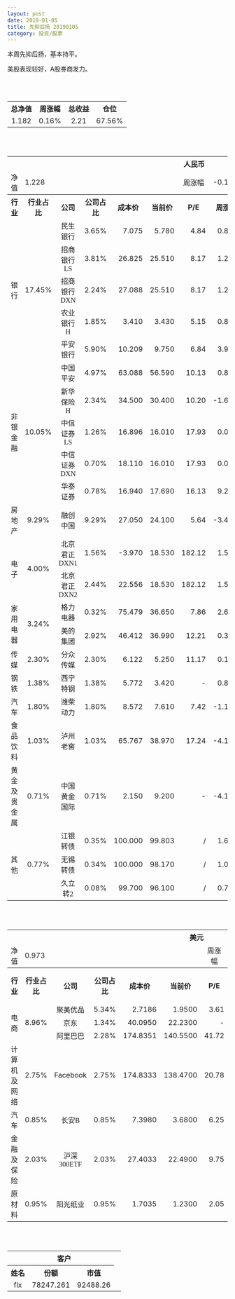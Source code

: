 ```yaml
---
layout: post
date: 2019-01-05
title: 先抑后扬 20190105
category: 投资/股票
---
```


本周先抑后扬，基本持平。

美股表现较好，A股券商发力。

<br/>
<br/>

<table cellspacing="0" border="0">
	<tr>
		<th height="21" align="center"><font face="Noto Sans CJK SC Regular">总净值</font></th>
		<th align="center"><font face="Noto Sans CJK SC Regular">周涨幅</font></th>
		<th align="center"><font face="Noto Sans CJK SC Regular">总收益</font></th>
		<th align="center"><font face="Noto Sans CJK SC Regular">仓位</font></th>
	</tr>
	<tr>
		<td height="17" align="center" sdval="1.182" sdnum="1033;0;0.000">1.182</td>
		<td align="center" sdval="0.0016" sdnum="1033;0;0.00%">0.16%</td>
		<td align="center" sdval="2.21" sdnum="1033;0;0.00">2.21</td>
		<td align="center" sdval="0.6756" sdnum="1033;0;0.00%">67.56%</td>
	</tr>
</table>
<br />
<br />
<table>
	<tr>
		<th colspan="12"  height="21" align="center" valign="middle"><font face="Noto Sans CJK SC Regular">人民币</font></th>
		</tr>
	<tr>
		<td height="17" align="center"><font face="Noto Sans CJK SC Regular">净值</font></td>
		<td colspan="5"  align="left" valign="middle" sdval="1.228" sdnum="1033;">1.228</td>
		<td align="center"><font face="Noto Sans CJK SC Regular">周涨幅</font></td>
		<td colspan="5"  align="left" valign="middle" sdval="-0.0017" sdnum="1033;0;0.00%">-0.17%</td>
		</tr>
	<tr>
		<th height="21" align="center" valign="middle"><font face="Noto Sans CJK SC Regular">行业</font></th>
		<th align="center" valign="middle"><font face="Noto Sans CJK SC Regular">行业占比</font></th>
		<th align="center"><font face="Noto Sans CJK SC Regular">公司</font></th>
		<th align="center"><font face="Noto Sans CJK SC Regular">公司占比</font></th>
		<th align="center"><font face="Noto Sans CJK SC Regular">成本价</font></th>
		<th align="center"><font face="Noto Sans CJK SC Regular">当前价</font></th>
		<th align="center">P/E</th>
		<th align="center"><font face="Noto Sans CJK SC Regular">周涨幅</font></th>
		<th align="center"><font face="Noto Sans CJK SC Regular">总涨幅</font></th>
		<th align="left"><font face="Noto Sans CJK SC Regular">下一阶梯</font></th>
		<th align="left"><font face="Noto Sans CJK SC Regular">浮动止损价</font></th>
		<th align="center"><font face="Noto Sans CJK SC Regular">止损价</font></th>
	</tr>
	<tr>
		<td rowspan="5"  height="99" align="center" valign="middle"><font face="Noto Sans CJK SC Regular">银行</font></td>
		<td rowspan="5"  align="center" valign="middle" sdval="0.1745" sdnum="1033;0;0.00%">17.45%</td>
		<td align="center"><font face="Noto Sans CJK SC Regular">民生银行</font></td>
		<td align="right" sdval="0.0365" sdnum="1033;0;0.00%">3.65%</td>
		<td align="right" sdval="7.075" sdnum="1033;0;0.000">7.075</td>
		<td align="right" sdval="5.78" sdnum="1033;0;0.000">5.780</td>
		<td align="right" sdval="4.84" sdnum="1033;0;0.00">4.84</td>
		<td align="right" sdval="0.0087" sdnum="1033;0;0.00%">0.87%</td>
		<td align="right" bgcolor="#CCFFCC" sdval="-0.184438869257951" sdnum="1033;0;0.00%"><font color="#006600">-18.44%</font></td>
		<td align="right" sdval="8.84375" sdnum="1033;0;0.000">8.844</td>
		<td align="right" sdval="0" sdnum="1033;0;0.000">0.000</td>
		<td align="right" sdval="0" sdnum="1033;0;0.000">0.000</td>
	</tr>
	<tr>
		<td align="center"><font face="Noto Sans CJK SC Regular">招商银行LS</font></td>
		<td align="right" sdval="0.0381" sdnum="1033;0;0.00%">3.81%</td>
		<td align="right" sdval="26.825" sdnum="1033;0;0.000">26.825</td>
		<td align="right" sdval="25.51" sdnum="1033;0;0.000">25.510</td>
		<td align="right" sdval="8.17" sdnum="1033;0;0.00">8.17</td>
		<td align="right" sdval="0.0123" sdnum="1033;0;0.00%">1.23%</td>
		<td align="right" bgcolor="#CCFFCC" sdval="-0.0504214352283318" sdnum="1033;0;0.00%"><font color="#006600">-5.04%</font></td>
		<td align="right" sdval="33.53125" sdnum="1033;0;0.000">33.531</td>
		<td align="right" sdval="0" sdnum="1033;0;0.000">0.000</td>
		<td align="right" sdval="0" sdnum="1033;0;0.000">0.000</td>
	</tr>
	<tr>
		<td align="center"><font face="Noto Sans CJK SC Regular">招商银行DXN</font></td>
		<td align="right" sdval="0.0224" sdnum="1033;0;0.00%">2.24%</td>
		<td align="right" sdval="27.088" sdnum="1033;0;0.000">27.088</td>
		<td align="right" sdval="25.51" sdnum="1033;0;0.000">25.510</td>
		<td align="right" sdval="8.17" sdnum="1033;0;0.00">8.17</td>
		<td align="right" sdval="0.0123" sdnum="1033;0;0.00%">1.23%</td>
		<td align="right" bgcolor="#CCFFCC" sdval="-0.0596545776727703" sdnum="1033;0;0.00%"><font color="#006600">-5.97%</font></td>
		<td align="right" sdval="33.86" sdnum="1033;0;0.000">33.860</td>
		<td align="right" sdval="0" sdnum="1033;0;0.000">0.000</td>
		<td align="right" sdval="0" sdnum="1033;0;0.000">0.000</td>
	</tr>
	<tr>
		<td align="center"><font face="Noto Sans CJK SC Regular">农业银行H</font></td>
		<td align="right" sdval="0.0185" sdnum="1033;0;0.00%">1.85%</td>
		<td align="right" sdval="3.41" sdnum="1033;0;0.000">3.410</td>
		<td align="right" sdval="3.43" sdnum="1033;0;0.000">3.430</td>
		<td align="right" sdval="5.15" sdnum="1033;0;0.00">5.15</td>
		<td align="right" sdval="0.0088" sdnum="1033;0;0.00%">0.88%</td>
		<td align="right" bgcolor="#FFCCCC" sdval="0.00446510263929611" sdnum="1033;0;0.00%"><font color="#CC0000">0.45%</font></td>
		<td align="right" sdval="4.2625" sdnum="1033;0;0.000">4.263</td>
		<td align="right" sdval="0" sdnum="1033;0;0.000">0.000</td>
		<td align="right" sdval="0" sdnum="1033;0;0.000">0.000</td>
	</tr>
	<tr>
		<td align="center"><font face="Noto Sans CJK SC Regular">平安银行</font></td>
		<td align="right" sdval="0.059" sdnum="1033;0;0.00%">5.90%</td>
		<td align="right" sdval="10.209" sdnum="1033;0;0.000">10.209</td>
		<td align="right" sdval="9.75" sdnum="1033;0;0.000">9.750</td>
		<td align="right" sdval="6.84" sdnum="1033;0;0.00">6.84</td>
		<td align="right" sdval="0.0394" sdnum="1033;0;0.00%">3.94%</td>
		<td align="right" bgcolor="#CCFFCC" sdval="-0.0463603291213636" sdnum="1033;0;0.00%"><font color="#006600">-4.64%</font></td>
		<td align="right" sdval="12.76125" sdnum="1033;0;0.000">12.761</td>
		<td align="right" sdval="0" sdnum="1033;0;0.000">0.000</td>
		<td align="right" sdval="0" sdnum="1033;0;0.000">0.000</td>
	</tr>
	<tr>
		<td rowspan="5"  height="87" align="center" valign="middle"><font face="Noto Sans CJK SC Regular">非银金融</font></td>
		<td rowspan="5"  align="center" valign="middle" sdval="0.1005" sdnum="1033;0;0.00%">10.05%</td>
		<td align="center"><font face="Noto Sans CJK SC Regular">中国平安</font></td>
		<td align="right" sdval="0.0497" sdnum="1033;0;0.00%">4.97%</td>
		<td align="right" sdval="63.088" sdnum="1033;0;0.000">63.088</td>
		<td align="right" sdval="56.59" sdnum="1033;0;0.000">56.590</td>
		<td align="right" sdval="10.13" sdnum="1033;0;0.00">10.13</td>
		<td align="right" sdval="0.0087" sdnum="1033;0;0.00%">0.87%</td>
		<td align="right" bgcolor="#CCFFCC" sdval="-0.104398985544002" sdnum="1033;0;0.00%"><font color="#006600">-10.44%</font></td>
		<td align="right" sdval="78.86" sdnum="1033;0;0.000">78.860</td>
		<td align="right" sdval="0" sdnum="1033;0;0.000">0.000</td>
		<td align="right" sdval="0" sdnum="1033;0;0.000">0.000</td>
	</tr>
	<tr>
		<td align="center"><font face="Noto Sans CJK SC Regular">新华保险H</font></td>
		<td align="right" sdval="0.0234" sdnum="1033;0;0.00%">2.34%</td>
		<td align="right" sdval="34.5" sdnum="1033;0;0.000">34.500</td>
		<td align="right" sdval="30.4" sdnum="1033;0;0.000">30.400</td>
		<td align="right" sdval="10.2" sdnum="1033;0;0.00">10.20</td>
		<td align="right" sdval="-0.0162" sdnum="1033;0;0.00%">-1.62%</td>
		<td align="right" bgcolor="#CCFFCC" sdval="-0.120240579710145" sdnum="1033;0;0.00%"><font color="#006600">-12.02%</font></td>
		<td align="right" sdval="43.125" sdnum="1033;0;0.000">43.125</td>
		<td align="right" sdval="0" sdnum="1033;0;0.000">0.000</td>
		<td align="right" sdval="0" sdnum="1033;0;0.000">0.000</td>
	</tr>
	<tr>
		<td align="center"><font face="Noto Sans CJK SC Regular">中信证券LS</font></td>
		<td align="right" sdval="0.0126" sdnum="1033;0;0.00%">1.26%</td>
		<td align="right" sdval="16.896" sdnum="1033;0;0.000">16.896</td>
		<td align="right" sdval="16.01" sdnum="1033;0;0.000">16.010</td>
		<td align="right" sdval="17.93" sdnum="1033;0;0.00">17.93</td>
		<td align="right" sdval="0" sdnum="1033;0;0.00%">0.00%</td>
		<td align="right" bgcolor="#CCFFCC" sdval="-0.053838446969697" sdnum="1033;0;0.00%"><font color="#006600">-5.38%</font></td>
		<td align="right" sdval="21.12" sdnum="1033;0;0.000">21.120</td>
		<td align="right" sdval="0" sdnum="1033;0;0.000">0.000</td>
		<td align="right" sdval="0" sdnum="1033;0;0.000">0.000</td>
	</tr>
	<tr>
		<td align="center"><font face="Noto Sans CJK SC Regular">中信证券DXN</font></td>
		<td align="right" sdval="0.007" sdnum="1033;0;0.00%">0.70%</td>
		<td align="right" sdval="18.11" sdnum="1033;0;0.000">18.110</td>
		<td align="right" sdval="16.01" sdnum="1033;0;0.000">16.010</td>
		<td align="right" sdval="17.93" sdnum="1033;0;0.00">17.93</td>
		<td align="right" sdval="0" sdnum="1033;0;0.00%">0.00%</td>
		<td align="right" bgcolor="#CCFFCC" sdval="-0.117358034235229" sdnum="1033;0;0.00%"><font color="#006600">-11.74%</font></td>
		<td align="right" sdval="22.6375" sdnum="1033;0;0.000">22.638</td>
		<td align="right" sdval="0" sdnum="1033;0;0.000">0.000</td>
		<td align="right" sdval="0" sdnum="1033;0;0.000">0.000</td>
	</tr>
	<tr>
		<td align="center"><font face="Noto Sans CJK SC Regular">华泰证券</font></td>
		<td align="right" sdval="0.0078" sdnum="1033;0;0.00%">0.78%</td>
		<td align="right" sdval="16.94" sdnum="1033;0;0.000">16.940</td>
		<td align="right" sdval="17.69" sdnum="1033;0;0.000">17.690</td>
		<td align="right" sdval="16.13" sdnum="1033;0;0.00">16.13</td>
		<td align="right" sdval="0.092" sdnum="1033;0;0.00%">9.20%</td>
		<td align="right" bgcolor="#FFCCCC" sdval="0.0428739079102716" sdnum="1033;0;0.00%"><font color="#CC0000">4.29%</font></td>
		<td align="right" sdval="21.175" sdnum="1033;0;0.000">21.175</td>
		<td align="right" sdval="0" sdnum="1033;0;0.000">0.000</td>
		<td align="right" sdval="0" sdnum="1033;0;0.000">0.000</td>
	</tr>
	<tr>
		<td height="17" align="center" valign="middle"><font face="Noto Sans CJK SC Regular">房地产</font></td>
		<td align="center" valign="middle" sdval="0.0929" sdnum="1033;0;0.00%">9.29%</td>
		<td align="center"><font face="Noto Sans CJK SC Regular">融创中国</font></td>
		<td align="right" sdval="0.0929" sdnum="1033;0;0.00%">9.29%</td>
		<td align="right" sdval="27.05" sdnum="1033;0;0.000">27.050</td>
		<td align="right" sdval="24.1" sdnum="1033;0;0.000">24.100</td>
		<td align="right" sdval="5.64" sdnum="1033;0;0.00">5.64</td>
		<td align="right" sdval="-0.0341" sdnum="1033;0;0.00%">-3.41%</td>
		<td align="right" bgcolor="#CCFFCC" sdval="-0.1104573012939" sdnum="1033;0;0.00%"><font color="#006600">-11.05%</font></td>
		<td align="right" sdval="33.8125" sdnum="1033;0;0.000">33.813</td>
		<td align="right" sdval="0" sdnum="1033;0;0.000">0.000</td>
		<td align="right" sdval="0" sdnum="1033;0;0.000">0.000</td>
	</tr>
	<tr>
		<td rowspan="2"  height="43" align="center" valign="middle"><font face="Noto Sans CJK SC Regular">电子</font></td>
		<td rowspan="2"  align="center" valign="middle" sdval="0.04" sdnum="1033;0;0.00%">4.00%</td>
		<td align="center"><font face="Noto Sans CJK SC Regular">北京君正DXN1</font></td>
		<td align="right" sdval="0.0156" sdnum="1033;0;0.00%">1.56%</td>
		<td align="right" sdval="-3.97" sdnum="1033;0;0.000">-3.970</td>
		<td align="right" sdval="18.53" sdnum="1033;0;0.000">18.530</td>
		<td align="right" sdval="182.12" sdnum="1033;0;0.00">182.12</td>
		<td align="right" sdval="0.0153" sdnum="1033;0;0.00%">1.53%</td>
		<td align="right" bgcolor="#FFCCCC" sdval="22.5" sdnum="1033;0;0.00%"><font color="#CC0000">2250.00%</font></td>
		<td align="right" bgcolor="#CCFFCC" sdval="22.7373675443232" sdnum="1033;0;0.000"><font color="#006600">22.737</font></td>
		<td align="right" bgcolor="#FFCCCC" sdval="16.7347025126219" sdnum="1033;0;0.000"><font color="#CC0000">16.735</font></td>
		<td align="right" sdval="0" sdnum="1033;0;0.000">0.000</td>
	</tr>
	<tr>
		<td align="center"><font face="Noto Sans CJK SC Regular">北京君正DXN2</font></td>
		<td align="right" sdval="0.0244" sdnum="1033;0;0.00%">2.44%</td>
		<td align="right" sdval="22.556" sdnum="1033;0;0.000">22.556</td>
		<td align="right" sdval="18.53" sdnum="1033;0;0.000">18.530</td>
		<td align="right" sdval="182.12" sdnum="1033;0;0.00">182.12</td>
		<td align="right" sdval="0.0153" sdnum="1033;0;0.00%">1.53%</td>
		<td align="right" bgcolor="#CCFFCC" sdval="-0.179889093810959" sdnum="1033;0;0.00%"><font color="#006600">-17.99%</font></td>
		<td align="right" sdval="28.195" sdnum="1033;0;0.000">28.195</td>
		<td align="right" sdval="0" sdnum="1033;0;0.000">0.000</td>
		<td align="right" sdval="0" sdnum="1033;0;0.000">0.000</td>
	</tr>
	<tr>
		<td rowspan="2"  height="34" align="center" valign="middle"><font face="Noto Sans CJK SC Regular">家用电器</font></td>
		<td rowspan="2"  align="center" valign="middle" sdval="0.0324" sdnum="1033;0;0.00%">3.24%</td>
		<td align="center"><font face="Noto Sans CJK SC Regular">格力电器</font></td>
		<td align="right" sdval="0.0032" sdnum="1033;0;0.00%">0.32%</td>
		<td align="right" sdval="75.479" sdnum="1033;0;0.000">75.479</td>
		<td align="right" sdval="36.65" sdnum="1033;0;0.000">36.650</td>
		<td align="right" sdval="7.86" sdnum="1033;0;0.00">7.86</td>
		<td align="right" sdval="0.0269" sdnum="1033;0;0.00%">2.69%</td>
		<td align="right" bgcolor="#CCFFCC" sdval="-0.515834478464209" sdnum="1033;0;0.00%"><font color="#006600">-51.58%</font></td>
		<td align="right" sdval="94.34875" sdnum="1033;0;0.000">94.349</td>
		<td align="right" sdval="0" sdnum="1033;0;0.000">0.000</td>
		<td align="right" sdval="0" sdnum="1033;0;0.000">0.000</td>
	</tr>
	<tr>
		<td align="center"><font face="Noto Sans CJK SC Regular">美的集团</font></td>
		<td align="right" sdval="0.0292" sdnum="1033;0;0.00%">2.92%</td>
		<td align="right" sdval="46.412" sdnum="1033;0;0.000">46.412</td>
		<td align="right" sdval="36.99" sdnum="1033;0;0.000">36.990</td>
		<td align="right" sdval="12.21" sdnum="1033;0;0.00">12.21</td>
		<td align="right" sdval="0.0035" sdnum="1033;0;0.00%">0.35%</td>
		<td align="right" bgcolor="#CCFFCC" sdval="-0.204407842799276" sdnum="1033;0;0.00%"><font color="#006600">-20.44%</font></td>
		<td align="right" sdval="58.015" sdnum="1033;0;0.000">58.015</td>
		<td align="right" sdval="0" sdnum="1033;0;0.000">0.000</td>
		<td align="right" sdval="0" sdnum="1033;0;0.000">0.000</td>
	</tr>
	<tr>
		<td height="17" align="center" valign="middle"><font face="Noto Sans CJK SC Regular">传媒</font></td>
		<td align="center" valign="middle" sdval="0.023" sdnum="1033;0;0.00%">2.30%</td>
		<td align="center"><font face="Noto Sans CJK SC Regular">分众传媒</font></td>
		<td align="right" sdval="0.023" sdnum="1033;0;0.00%">2.30%</td>
		<td align="right" sdval="6.122" sdnum="1033;0;0.000">6.122</td>
		<td align="right" sdval="5.25" sdnum="1033;0;0.000">5.250</td>
		<td align="right" sdval="11.17" sdnum="1033;0;0.00">11.17</td>
		<td align="right" sdval="0.0019" sdnum="1033;0;0.00%">0.19%</td>
		<td align="right" bgcolor="#CCFFCC" sdval="-0.143837112054884" sdnum="1033;0;0.00%"><font color="#006600">-14.38%</font></td>
		<td align="right" sdval="7.6525" sdnum="1033;0;0.000">7.653</td>
		<td align="right" sdval="0" sdnum="1033;0;0.000">0.000</td>
		<td align="right" sdval="0" sdnum="1033;0;0.000">0.000</td>
	</tr>
	<tr>
		<td height="17" align="center"><font face="Noto Sans CJK SC Regular">钢铁</font></td>
		<td align="center" valign="middle" sdval="0.0138" sdnum="1033;0;0.00%">1.38%</td>
		<td align="center"><font face="Noto Sans CJK SC Regular">西宁特钢</font></td>
		<td align="right" sdval="0.0138" sdnum="1033;0;0.00%">1.38%</td>
		<td align="right" sdval="5.772" sdnum="1033;0;0.000">5.772</td>
		<td align="right" sdval="3.42" sdnum="1033;0;0.000">3.420</td>
		<td align="right" sdnum="1033;0;0.00">-</td>
		<td align="right" sdval="0.0088" sdnum="1033;0;0.00%">0.88%</td>
		<td align="right" bgcolor="#CCFFCC" sdval="-0.408884407484408" sdnum="1033;0;0.00%"><font color="#006600">-40.89%</font></td>
		<td align="right" sdval="7.215" sdnum="1033;0;0.000">7.215</td>
		<td align="right" sdval="0" sdnum="1033;0;0.000">0.000</td>
		<td align="right" sdval="0" sdnum="1033;0;0.000">0.000</td>
	</tr>
	<tr>
		<td height="17" align="center" valign="middle"><font face="Noto Sans CJK SC Regular">汽车</font></td>
		<td align="center" valign="middle" sdval="0.018" sdnum="1033;0;0.00%">1.80%</td>
		<td align="center"><font face="Noto Sans CJK SC Regular">潍柴动力</font></td>
		<td align="right" sdval="0.018" sdnum="1033;0;0.00%">1.80%</td>
		<td align="right" sdval="8.572" sdnum="1033;0;0.000">8.572</td>
		<td align="right" sdval="7.61" sdnum="1033;0;0.000">7.610</td>
		<td align="right" sdval="7.42" sdnum="1033;0;0.00">7.42</td>
		<td align="right" sdval="-0.0117" sdnum="1033;0;0.00%">-1.17%</td>
		<td align="right" bgcolor="#CCFFCC" sdval="-0.113625851609893" sdnum="1033;0;0.00%"><font color="#006600">-11.36%</font></td>
		<td align="right" sdval="10.715" sdnum="1033;0;0.000">10.715</td>
		<td align="right" sdval="0" sdnum="1033;0;0.000">0.000</td>
		<td align="right" sdval="0" sdnum="1033;0;0.000">0.000</td>
	</tr>
	<tr>
		<td height="17" align="center"><font face="Noto Sans CJK SC Regular">食品饮料</font></td>
		<td align="center" valign="middle" sdval="0.0103" sdnum="1033;0;0.00%">1.03%</td>
		<td align="center"><font face="Noto Sans CJK SC Regular">泸州老窖</font></td>
		<td align="right" sdval="0.0103" sdnum="1033;0;0.00%">1.03%</td>
		<td align="right" sdval="65.767" sdnum="1033;0;0.000">65.767</td>
		<td align="right" sdval="38.97" sdnum="1033;0;0.000">38.970</td>
		<td align="right" sdval="17.24" sdnum="1033;0;0.00">17.24</td>
		<td align="right" sdval="-0.0416" sdnum="1033;0;0.00%">-4.16%</td>
		<td align="right" bgcolor="#CCFFCC" sdval="-0.408853586145027" sdnum="1033;0;0.00%"><font color="#006600">-40.89%</font></td>
		<td align="right" sdval="82.20875" sdnum="1033;0;0.000">82.209</td>
		<td align="right" sdval="0" sdnum="1033;0;0.000">0.000</td>
		<td align="right" sdval="0" sdnum="1033;0;0.000">0.000</td>
	</tr>
	<tr>
		<td height="17" align="center"><font face="Noto Sans CJK SC Regular">黄金及贵金属</font></td>
		<td align="center" valign="middle" sdval="0.0071" sdnum="1033;0;0.00%">0.71%</td>
		<td align="center"><font face="Noto Sans CJK SC Regular">中国黄金国际</font></td>
		<td align="right" sdval="0.0071" sdnum="1033;0;0.00%">0.71%</td>
		<td align="right" sdval="2.15" sdnum="1033;0;0.000">2.150</td>
		<td align="right" sdval="9.2" sdnum="1033;0;0.000">9.200</td>
		<td align="right" sdnum="1033;0;0.00">-</td>
		<td align="right" sdval="-0.0417" sdnum="1033;0;0.00%">-4.17%</td>
		<td align="right" bgcolor="#FFCCCC" sdval="3.27766976744186" sdnum="1033;0;0.00%"><font color="#CC0000">327.77%</font></td>
		<td align="right" bgcolor="#CCFFCC" sdval="10.2519989013672" sdnum="1033;0;0.000"><font color="#006600">10.252</font></td>
		<td align="right" bgcolor="#FFCCCC" sdval="7.54547119140625" sdnum="1033;0;0.000"><font color="#CC0000">7.545</font></td>
		<td align="right" sdval="0" sdnum="1033;0;0.000">0.000</td>
	</tr>
	<tr>
		<td rowspan="3"  height="56" align="center" valign="middle"><font face="Noto Sans CJK SC Regular">其他</font></td>
		<td rowspan="3"  align="center" valign="middle" sdval="0.0077" sdnum="1033;0;0.00%">0.77%</td>
		<td align="center"><font face="Noto Sans CJK SC Regular"> 江银转债</font></td>
		<td align="right" sdval="0.0035" sdnum="1033;0;0.00%">0.35%</td>
		<td align="right" sdval="100" sdnum="1033;0;0.000">100.000</td>
		<td align="right" sdval="99.803" sdnum="1033;0;0.000">99.803</td>
		<td align="right" sdnum="1033;0;0.00">/</td>
		<td align="right" sdval="0.0168" sdnum="1033;0;0.00%">1.68%</td>
		<td align="right" bgcolor="#CCFFCC" sdval="-0.0033700000000001" sdnum="1033;0;0.00%"><font color="#006600">-0.34%</font></td>
		<td align="right" sdval="125" sdnum="1033;0;0.000">125.000</td>
		<td align="right" sdval="0" sdnum="1033;0;0.000">0.000</td>
		<td align="right" sdval="0" sdnum="1033;0;0.000">0.000</td>
	</tr>
	<tr>
		<td align="center"><font face="Noto Sans CJK SC Regular">无锡转债</font></td>
		<td align="right" sdval="0.0034" sdnum="1033;0;0.00%">0.34%</td>
		<td align="right" sdval="100" sdnum="1033;0;0.000">100.000</td>
		<td align="right" sdval="98.17" sdnum="1033;0;0.000">98.170</td>
		<td align="right" sdnum="1033;0;0.00">/</td>
		<td align="right" sdval="0.0107" sdnum="1033;0;0.00%">1.07%</td>
		<td align="right" bgcolor="#CCFFCC" sdval="-0.0197000000000001" sdnum="1033;0;0.00%"><font color="#006600">-1.97%</font></td>
		<td align="right" sdval="125" sdnum="1033;0;0.000">125.000</td>
		<td align="right" sdval="0" sdnum="1033;0;0.000">0.000</td>
		<td align="right" sdval="0" sdnum="1033;0;0.000">0.000</td>
	</tr>
	<tr>
		<td align="center"><font face="Noto Sans CJK SC Regular">久立转2</font></td>
		<td align="right" sdval="0.0008" sdnum="1033;0;0.00%">0.08%</td>
		<td align="right" sdval="99.7" sdnum="1033;0;0.000">99.700</td>
		<td align="right" sdval="96.1" sdnum="1033;0;0.000">96.100</td>
		<td align="right" sdnum="1033;0;0.00">/</td>
		<td align="right" sdval="0.0074" sdnum="1033;0;0.00%">0.74%</td>
		<td align="right" bgcolor="#CCFFCC" sdval="-0.037508324974925" sdnum="1033;0;0.00%"><font color="#006600">-3.75%</font></td>
		<td align="right" sdval="124.625" sdnum="1033;0;0.000">124.625</td>
		<td align="right" sdval="0" sdnum="1033;0;0.000">0.000</td>
		<td align="right" sdval="0" sdnum="1033;0;0.000">0.000</td>
	</tr>
</table>
<br />
<br />
<table>
	<tr>
		<th colspan="12"  height="21" align="center" valign="middle"><font face="Noto Sans CJK SC Regular">美元</font></th>
		</tr>
	<tr>
		<td height="17" align="center"><font face="Noto Sans CJK SC Regular">净值</font></td>
		<td colspan="5"  align="left" valign="middle" sdval="0.973" sdnum="1033;">0.973</td>
		<td align="center"><font face="Noto Sans CJK SC Regular">周涨幅</font></td>
		<td colspan="5"  align="left" valign="middle" sdval="0.0251" sdnum="1033;0;0.00%">2.51%</td>
		</tr>
	<tr>
		<th height="22" align="center" valign="middle"><font face="Noto Sans CJK SC Regular">行业</font></th>
		<th align="center" valign="middle"><font face="Noto Sans CJK SC Regular">行业占比</font></th>
		<th align="center"><font face="Noto Sans CJK SC Regular">公司</font></th>
		<th align="center"><font face="Noto Sans CJK SC Regular">公司占比</font></th>
		<th align="center"><font face="Noto Sans CJK SC Regular">成本价</font></th>
		<th align="center"><font face="Noto Sans CJK SC Regular">当前价</font></th>
		<th align="center">P/E</th>
		<th align="center"><font face="Noto Sans CJK SC Regular">周涨幅</font></th>
		<th align="center"><font face="Noto Sans CJK SC Regular">总涨幅</font></th>
		<th align="left"><font face="Noto Sans CJK SC Regular">下一阶梯</font></th>
		<th align="left"><font face="Noto Sans CJK SC Regular">浮动止损价</font></th>
		<th align="center"><font face="Noto Sans CJK SC Regular">止损价</font></th>
	</tr>
	<tr>
		<td rowspan="3"  height="51" align="center" valign="middle"><font face="Noto Sans CJK SC Regular">电商</font></td>
		<td rowspan="3"  align="center" valign="middle" sdval="0.0896" sdnum="1033;0;0.00%">8.96%</td>
		<td align="center" sdnum="1033;0;0.00%"><font face="Noto Sans CJK SC Regular">聚美优品</font></td>
		<td align="right" sdval="0.0534" sdnum="1033;0;0.00%">5.34%</td>
		<td align="right" sdval="2.7186" sdnum="1033;0;0.0000">2.7186</td>
		<td align="right" sdval="1.95" sdnum="1033;0;0.0000">1.9500</td>
		<td align="right" sdval="3.61" sdnum="1033;0;0.00">3.61</td>
		<td align="right" sdval="0.0263" sdnum="1033;0;0.00%">2.63%</td>
		<td align="right" bgcolor="#CCFFCC" sdval="-0.284119046568086" sdnum="1033;0;0.00%"><font color="#006600">-28.41%</font></td>
		<td align="right" sdval="3.39825" sdnum="1033;0;0.000">3.398</td>
		<td align="right" sdval="0" sdnum="1033;0;0.000">0.000</td>
		<td align="right" sdval="0" sdnum="1033;0;0.000">0.000</td>
	</tr>
	<tr>
		<td align="center" sdnum="1033;0;0.00%"><font face="Noto Sans CJK SC Regular">京东</font></td>
		<td align="right" sdval="0.0134" sdnum="1033;0;0.00%">1.34%</td>
		<td align="right" sdval="40.095" sdnum="1033;0;0.0000">40.0950</td>
		<td align="right" sdval="22.23" sdnum="1033;0;0.0000">22.2300</td>
		<td align="right" sdnum="1033;0;0.00">-</td>
		<td align="right" sdval="0.0258" sdnum="1033;0;0.00%">2.58%</td>
		<td align="right" bgcolor="#CCFFCC" sdval="-0.446966778900112" sdnum="1033;0;0.00%"><font color="#006600">-44.70%</font></td>
		<td align="right" sdval="50.11875" sdnum="1033;0;0.000">50.119</td>
		<td align="right" sdval="0" sdnum="1033;0;0.000">0.000</td>
		<td align="right" sdval="0" sdnum="1033;0;0.000">0.000</td>
	</tr>
	<tr>
		<td align="center" sdnum="1033;0;0.00%"><font face="Noto Sans CJK SC Regular">阿里巴巴</font></td>
		<td align="right" sdval="0.0228" sdnum="1033;0;0.00%">2.28%</td>
		<td align="right" sdval="174.8351" sdnum="1033;0;0.0000">174.8351</td>
		<td align="right" sdval="140.55" sdnum="1033;0;0.0000">140.5500</td>
		<td align="right" sdval="41.72" sdnum="1033;0;0.00">41.72</td>
		<td align="right" sdval="0.0047" sdnum="1033;0;0.00%">0.47%</td>
		<td align="right" bgcolor="#CCFFCC" sdval="-0.197499639031293" sdnum="1033;0;0.00%"><font color="#006600">-19.75%</font></td>
		<td align="right" sdval="218.543875" sdnum="1033;0;0.000">218.544</td>
		<td align="right" sdval="0" sdnum="1033;0;0.000">0.000</td>
		<td align="right" sdval="0" sdnum="1033;0;0.000">0.000</td>
	</tr>
	<tr>
		<td height="17" align="center"><font face="Noto Sans CJK SC Regular">计算机及网络</font></td>
		<td align="center" sdval="0.0275" sdnum="1033;0;0.00%">2.75%</td>
		<td align="center" sdnum="1033;0;0.00%">Facebook</td>
		<td align="right" sdval="0.0275" sdnum="1033;0;0.00%">2.75%</td>
		<td align="right" sdval="174.8333" sdnum="1033;0;0.0000">174.8333</td>
		<td align="right" sdval="138.47" sdnum="1033;0;0.0000">138.4700</td>
		<td align="right" sdval="20.78" sdnum="1033;0;0.00">20.78</td>
		<td align="right" sdval="0.0357" sdnum="1033;0;0.00%">3.57%</td>
		<td align="right" bgcolor="#CCFFCC" sdval="-0.209388409530679" sdnum="1033;0;0.00%"><font color="#006600">-20.94%</font></td>
		<td align="right" sdval="218.541625" sdnum="1033;0;0.000">218.542</td>
		<td align="right" sdval="0" sdnum="1033;0;0.000">0.000</td>
		<td align="right" sdval="0" sdnum="1033;0;0.000">0.000</td>
	</tr>
	<tr>
		<td height="22" align="center" valign="middle"><font face="Noto Sans CJK SC Regular">汽车</font></td>
		<td align="center" sdval="0.0085" sdnum="1033;0;0.00%">0.85%</td>
		<td align="center" sdnum="1033;0;0.00%"><font face="Noto Sans CJK SC Regular">长安B</font></td>
		<td align="right" sdval="0.0085" sdnum="1033;0;0.00%">0.85%</td>
		<td align="right" sdval="7.398" sdnum="1033;0;0.0000">7.3980</td>
		<td align="right" sdval="3.68" sdnum="1033;0;0.0000">3.6800</td>
		<td align="right" sdval="6.25" sdnum="1033;0;0.00">6.25</td>
		<td align="right" sdval="0.0544" sdnum="1033;0;0.00%">5.44%</td>
		<td align="right" bgcolor="#CCFFCC" sdval="-0.503968261692349" sdnum="1033;0;0.00%"><font color="#006600">-50.40%</font></td>
		<td align="right" sdval="9.2475" sdnum="1033;0;0.000">9.248</td>
		<td align="right" sdval="0" sdnum="1033;0;0.000">0.000</td>
		<td align="right" sdval="0" sdnum="1033;0;0.000">0.000</td>
	</tr>
	<tr>
		<td height="22" align="center"><font face="Noto Sans CJK SC Regular"> 金融及保险</font></td>
		<td align="center" sdval="0.0203" sdnum="1033;0;0.00%">2.03%</td>
		<td align="center" sdnum="1033;0;0.00%"><font face="Noto Sans CJK SC Regular">沪深300ETF</font></td>
		<td align="right" sdval="0.0203" sdnum="1033;0;0.00%">2.03%</td>
		<td align="right" sdval="27.4033" sdnum="1033;0;0.0000">27.4033</td>
		<td align="right" sdval="22.49" sdnum="1033;0;0.0000">22.4900</td>
		<td align="right" sdval="9.75" sdnum="1033;0;0.00">9.75</td>
		<td align="right" sdval="0.0223" sdnum="1033;0;0.00%">2.23%</td>
		<td align="right" bgcolor="#CCFFCC" sdval="-0.180695924213507" sdnum="1033;0;0.00%"><font color="#006600">-18.07%</font></td>
		<td align="right" sdval="34.254125" sdnum="1033;0;0.000">34.254</td>
		<td align="right" sdval="0" sdnum="1033;0;0.000">0.000</td>
		<td align="right" sdval="0" sdnum="1033;0;0.000">0.000</td>
	</tr>
	<tr>
		<td height="17" align="center"><font face="Noto Sans CJK SC Regular">原材料</font></td>
		<td align="center" sdval="0.0095" sdnum="1033;0;0.00%">0.95%</td>
		<td align="center" sdnum="1033;0;0.00%"><font face="Noto Sans CJK SC Regular">阳光纸业</font></td>
		<td align="right" sdval="0.0095" sdnum="1033;0;0.00%">0.95%</td>
		<td align="right" sdval="1.7035" sdnum="1033;0;0.0000">1.7035</td>
		<td align="right" sdval="1.23" sdnum="1033;0;0.0000">1.2300</td>
		<td align="right" sdval="2.05" sdnum="1033;0;0.00">2.05</td>
		<td align="right" sdval="0.0082" sdnum="1033;0;0.00%">0.82%</td>
		<td align="right" bgcolor="#CCFFCC" sdval="-0.279357147050191" sdnum="1033;0;0.00%"><font color="#006600">-27.94%</font></td>
		<td align="right" sdval="2.129375" sdnum="1033;0;0.000">2.129</td>
		<td align="right" sdval="0" sdnum="1033;0;0.000">0.000</td>
		<td align="right" sdval="0" sdnum="1033;0;0.000">0.000</td>
	</tr>
</table>
<br />
<br />
<table>
	<tr>
		<th colspan="12"  height="21" align="center" valign="middle"><font face="Noto Sans CJK SC Regular">客户</font></th>
		</tr>
	<tr>
		<th height="21" align="center"><font face="Noto Sans CJK SC Regular">姓名</font></th>
		<th align="center"><font face="Noto Sans CJK SC Regular">份额</font></th>
		<th align="center"><font face="Noto Sans CJK SC Regular">市值</font></th>
		<td align="left"><br></td>
	</tr>
	<tr>
		<td height="17" align="center">flx</td>
		<td align="center" sdval="78247.261" sdnum="1033;">78247.261</td>
		<td align="center" sdval="92488.262502" sdnum="1033;0;0.00">92488.26</td>
		<td align="left"><br></td>
	</tr>
</table>
